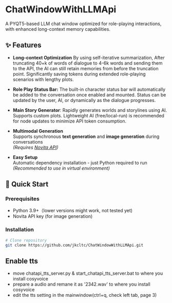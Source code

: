 # ChatWindowWithLLMApi

A PYQT5-based LLM chat window optimized for role-playing interactions, with enhanced long-context memory capabilities.

## ✨ Features

- **Long-context Optimization**
  By using self-iterative summarization,
  After truncating 40+k of words of dialogue to 4-6k words and sending them to the API, the AI can still retain memories from before the truncation point.
  Significantly saving tokens during extended role-playing scenarios with lengthy plots.

- **Role Play Status Bar:**
  The built-in character status bar will automatically be added to the conversation once enabled and mounted. Status can be updated by the user, AI, or dynamically as the dialogue progresses.
﻿
- **Main Story Generator**:
  Rapidly generates worlds and storylines using AI. Supports custom plots. Lightweight AI (free/local-run) is recommended for node updates to minimize API token consumption.

- **Multimodal Generation**  
  Supports synchronous **text generation** and **image generation** during conversations  
  *(Requires [Novita API](https://www.novita.ai/))* 

- **Easy Setup**  
  Automatic dependency installation - just Python required to run  
  *(Recommended to use in virtual environment)*

## 🚀 Quick Start

### Prerequisites
- Python 3.9+（lower versions might work, not tested yet)
- Novita API key (for image generation)

### Installation
```bash
# Clone repository
git clone https://github.com/jkcltc/ChatWindowWithLLMApi.git
```

## Enable tts
-  move chatapi_tts_server.py & start_chatapi_tts_server.bat to where you install cosyvoice
-  prepare a audio and remane it as '2342.wav' to where you install cosyvoice
-  edit the tts setting in the mainwindow(ctrl+q, check left tab, page 3)


